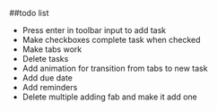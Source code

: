 ##todo list
- Press enter in toolbar input to add task
- Make checkboxes complete task when checked
- Make tabs work
- Delete tasks
- Add animation for transition from tabs to new task
- Add due date
- Add reminders
- Delete multiple adding fab and make it add one